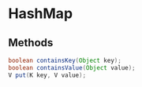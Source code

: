 # HashMap

## Methods

```java
boolean containsKey(Object key);
boolean containsValue(Object value);
V put(K key, V value);
```
